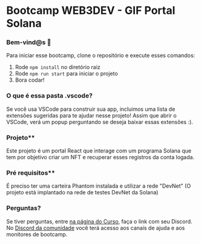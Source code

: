 # Bootcamp WEB3DEV - GIF Portal Solana

### **Bem-vind@s 👋**
Para iniciar esse bootcamp, clone o repositório e execute esses comandos:

1. Rode `npm install` no diretório raiz
2. Rode `npm run start` para iniciar o projeto
3. Bora codar!

### **O que é essa pasta .vscode?**
Se você usa VSCode para construir sua app, incluimos uma lista de extensões sugeridas para te ajudar nesse projeto! Assim que abrir o VSCode, verá um popup perguntando se deseja baixar essas extensões :).

### Projeto**
Este projeto é um portal React que interage com um programa Solana que tem por objetivo criar um NFT e recuperar esses registros da conta logada. 

### Pré requisitos**
É preciso ter uma carteira Phantom instalada e utilizar a rede "DevNet" (O projeto está implantado na rede de testes DevNet da Solana)
### **Perguntas?**
Se tiver perguntas, entre [na página do Curso](https://bootcamp.web3dev.com.br/courses/Solana_And_Web3), faça o link com seu Discord. No [Discord da comunidade](https://discord.web3dev.com.br) você terá acesso aos canais de ajuda e aos monitores de bootcamp.
